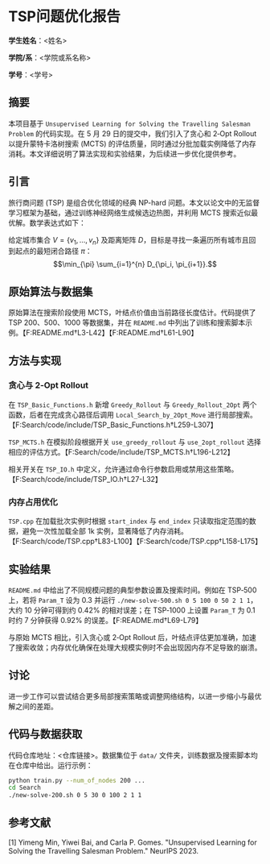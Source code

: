# TSP问题优化报告

**学生姓名**：<姓名>

**学院/系**：<学院或系名称>

**学号**：<学号>

## 摘要

本项目基于 `Unsupervised Learning for Solving the Travelling Salesman Problem` 的代码实现。在 5 月 29 日的提交中，我们引入了贪心和 2‑Opt Rollout 以提升蒙特卡洛树搜索 (MCTS) 的评估质量，同时通过分批加载实例降低了内存消耗。本文详细说明了算法实现和实验结果，为后续进一步优化提供参考。

## 引言

旅行商问题 (TSP) 是组合优化领域的经典 NP-hard 问题。本文以论文中的无监督学习框架为基础，通过训练神经网络生成候选边热图，并利用 MCTS 搜索近似最优解。数学表达式如下：

给定城市集合 $V=\{v_1,\dots,v_n\}$ 及距离矩阵 $D$，目标是寻找一条遍历所有城市且回到起点的最短闭合路径 $\pi$：
$$\min_{\pi} \sum_{i=1}^{n} D_{\pi_i, \pi_{i+1}}.$$

## 原始算法与数据集

原始算法在搜索阶段使用 MCTS，叶结点价值由当前路径长度估计。代码提供了 TSP 200、500、1000 等数据集，并在 `README.md` 中列出了训练和搜索脚本示例。【F:README.md†L3-L42】【F:README.md†L61-L90】

## 方法与实现

### 贪心与 2‑Opt Rollout

在 `TSP_Basic_Functions.h` 新增 `Greedy_Rollout` 与 `Greedy_Rollout_2Opt` 两个函数，后者在完成贪心路径后调用 `Local_Search_by_2Opt_Move` 进行局部搜索。【F:Search/code/include/TSP_Basic_Functions.h†L259-L307】

`TSP_MCTS.h` 在模拟阶段根据开关 `use_greedy_rollout` 与 `use_2opt_rollout` 选择相应的评估方式。【F:Search/code/include/TSP_MCTS.h†L196-L212】

相关开关在 `TSP_IO.h` 中定义，允许通过命令行参数启用或禁用这些策略。【F:Search/code/include/TSP_IO.h†L27-L32】

### 内存占用优化

`TSP.cpp` 在加载批次实例时根据 `start_index` 与 `end_index` 只读取指定范围的数据，避免一次性加载全部 1k 实例，显著降低了内存消耗。【F:Search/code/TSP.cpp†L83-L100】【F:Search/code/TSP.cpp†L158-L175】

## 实验结果

`README.md` 中给出了不同规模问题的典型参数设置及搜索时间。例如在 TSP‑500 上，若将 `Param_T` 设为 0.3 并运行 `./new-solve-500.sh 0 5 100 0 50 2 1 1`，大约 10 分钟可得到约 0.42% 的相对误差；在 TSP‑1000 上设置 `Param_T` 为 0.1 时约 7 分钟获得 0.92% 的误差。【F:README.md†L69-L79】

与原始 MCTS 相比，引入贪心或 2‑Opt Rollout 后，叶结点评估更加准确，加速了搜索收敛；内存优化确保在处理大规模实例时不会出现因内存不足导致的崩溃。

## 讨论

进一步工作可以尝试结合更多局部搜索策略或调整网络结构，以进一步缩小与最优解之间的差距。

## 代码与数据获取

代码仓库地址：<仓库链接>。数据集位于 `data/` 文件夹，训练数据及搜索脚本均在仓库中给出。运行示例：

```bash
python train.py --num_of_nodes 200 ...
cd Search
./new-solve-200.sh 0 5 30 0 100 2 1 1
```

## 参考文献

[1] Yimeng Min, Yiwei Bai, and Carla P. Gomes. "Unsupervised Learning for Solving the Travelling Salesman Problem." NeurIPS 2023.

